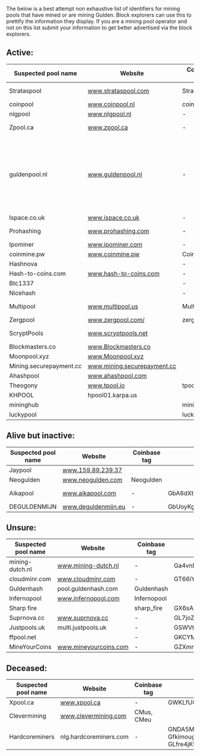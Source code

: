 The below is a best attempt non exhaustive list of identifiers for mining pools that have mined or are mining Gulden. Block explorers can use this to prettify the information they display.
If you are a mining pool operator and not on this list submit your information to get better advertised via the block explorers.

Active:
----

|Suspected pool name|Website|Coinbase tag|Addresses|Confirmation URL|Contact details|
|----|----|----|----|----|-----|
|Strataspool|www.strataspool.com|Strataspool|GM4U6yt8qN2J9oW73hAPYAWqtV3WCj79Hz, Gd6nHhdJJYQ26Bvj7FgcEqi5z2af6m3oKd, GfoH4AyUdQMWx7VUS2oFPvTdvq1nNarzZx|||
|coinpool|www.coinpool.nl|coinpool.nl||||
|nlgpool|www.nlgpool.nl|-|GawCYmSbj1p5VWaP7LqKPcdxUtBcKFp96G|www.nlgpool.nl/blocks/428||
|Zpool.ca|www.zpool.ca|-|GLoGJBsw2DXtLApZo7sG4w44WTocpZGTKQ, GQqCEDHiHbBaYmNPy49XuqWa66VgtrJ3eV|||
|guldenpool.nl|www.guldenpool.nl|-|GcpzphoLCjw9oYk8S2YNBYTQUrvBmXLBRSGcpzphoLCjw9oYk8S2YNBYTQUrvBmXLBRS, GLvKzdvd8KvHZsspM3R8zkCDvtg63QrV65, GM7yj7R8nB3HLPAzX7X4Fn9C3hCvCByVEG, GMVfyHTRhjajBuq5kCyanEtsC8NoTHTxoZ, GQScMGXzSm7tLvhiNQcYNiDSCcoRCBofdy, GZJ6jBNCdSWrtF9V2oDFt2UgcRnszXdkNF, GTRBWPqocPNNudbxgUuocN2yLuvXtSmNS6, GTumSsfv6dKUurP3va3adzWszRiUzJ6zkn, GdSra3MYCHdggWuXMvWnk3g63Lj3LRB3G7, GffxbedBp7WvyyeoytrweHhCPydryjgtXe, GX1epLF5rGmAX6asK2zerXc9jBzLrMTadp, GWaXs9uhp5zzNUbmdX35WHMimt4VJQTSMi, GaEnvhs37rGBan6zNg5Wot77J9TX6H2m1k, GJhuM5gfAqsM6qJrxHCs3RUNHpTLmrJ2QJ|||
|Ispace.co.uk|www.ispace.co.uk|-|GcyPVRVQxC2qtCS8Nr8PERjHQgiBoNpwDC|||
|Prohashing|www.prohashing.com|-|GfzEEgfvoE8s84ccSGqGnAUdNmYmCs1TTA, GLqaqmbiPT89S4py9tsBizweBU3etiW4Rr, GHw5BhnXzmS3j3HE5dQU6nqgFLKdemJAzo|||
|Ipominer|www.ipominer.com|-||||
|coinmine.pw|www.coinmine.pw|CoinMinePW||||
|Hashnova||-|GLc6MjJaFGkBFdVAAHRoNQAsmxkotK2teB|||
|Hash-to-coins.com|www.hash-to-coins.com|-|GaC1mBCzC8kHSHkZK3QdKTfJxWRMSNCP2X|||
|Btc1337||-|GUNsn8xrwrjT4cDHUjMWbV9BV7QRriFyvR|||
|Nicehash||-|GRCcdLrHKLRGGWDZ4LeJjvqfqqVwCkynbb|||
|Multipool|www.multipool.us|Multipool.us|GQSJwbzciexTbUNxgJDQ3zS2DtzGma6sQ4, GU7KDqa2ASeErn25jNrFNQ9FGUdR4SB12h, GL9MJJzLByGQAybPkPEXiK75ZoY1ysDy5Y|||
|Zergpool|www.zergpool.com/|zerg|GYFKKSwU2VL1NHQ98rkgoPur4v4pRACz9K|||
|ScryptPools|www.scryptpools.net||GTPp5vjVwG5KnpnmwttQjCQZ2AVqjNYXz5|https://www.scryptpools.net/nlg/public/index.php?page=statistics&action=round&height=746267|https://discord.gg/24EksCN|
|Blockmasters.co|www.Blockmasters.co||Gc5oUPU2UFAC6AczsGwzuPMY37g24Nx9QR|||
|Moonpool.xyz|www.Moonpool.xyz||GfpAe6DVWRYjnZYzNXyqqztSwfmdXkXXY6|||
|Mining.securepayment.cc|www.mining.securepayment.cc||GHs6q2w9khZF4aM1pzMRqQi4yooFDHqc3D|||
|Ahashpool|www.ahashpool.com||GWw4cZoCRy4jsRujCvuRMiaQr1FbLGg4aF|||
|Theogony|www.tpool.io|tpool.io|GgdMXU14f4v5JqEs4V5h6eNsiRh6XppWps|http://tpool.io/pool/nlg/blocks||
|KHPOOL|hpool01.karpa.us|||nazkov@gmail.com|
|mininghub||mininghub|GYLqFZZ3tHThPDzuRF2oir78PW97h39178||
|luckypool||luckypool|GRH1SKLneAzwYn7yXdKBSuuAwwsmAz9JtQ||

Alive but inactive:
----

|Suspected pool name|Website|Coinbase tag|Addresses|Confirmation URL|Contact details|
|----|----|----|----|----|-----|
|Jaypool|www.159.89.239.37||||jaypool@pm.me|
|Neogulden|www.neogulden.com|Neogulden||||
|Aikapool|www.aikapool.com|-|GbA6dXtFZjexUrEeKpEF95Ke92UhqUSrmL|https://www.aikapool.com/nlg/index.php?page=statistics&action=blocks||
|DEGULDENMIJN|www.deguldenmijn.eu|-|GbUoyKgsCVJejTfjX5c2EnSeJw31Bui1eZ|||

Unsure:
----

|Suspected pool name|Website|Coinbase tag|Addresses|Confirmation URL|Contact details|
|----|----|----|----|----|-----|
|mining-dutch.nl|www.mining-dutch.nl|-|Ga4vnMZj3Drjh7rPknCokmkBrBsELcZF4k|||
|cloudminr.com|www.cloudminr.com|-|GT66iYRqaTm5tQLuAMHwbzcbGt5APpA671|||
|Guldenhash|pool.guldenhash.com|Guldenhash||||
|Infernopool|www.infernopool.com|Infernopool||||
|Sharp fire||sharp_fire|GX6sAN5h1HT5AezmtsekB8PDoe29DckiXg|||
|Suprnova.cc|www.suprnova.cc|-|GL7joZU8hKcLL3kFfH6nK1dw8avLk4vzbj|||
|Justpools.uk|multi.justpools.uk|-|GSWVtjLHvymiJg6UXzgFupH5seUCXeeCeD|||
|ffpool.net||-|GKCYMGMYEneWhYVfvXzPb1SEzxCsCnvwSY|||
|MineYourCoins|www.mineyourcoins.com|-|GZXmmWUk46SNKMuydCXnhxVkpgjWupYNyu|||

Deceased:
----

|Suspected pool name|Website|Coinbase tag|Addresses|Confirmation URL|Contact details|
|----|----|----|----|----|-----|
|Xpool.ca|www.xpool.ca|-|GWKLfUQT4V8rKXVrPxSG3KxJNoTgYx511D|||
|Clevermining|www.clevermining.com|CMus, CMeu||||
|Hardcoreminers|nlg.hardcoreminers.com|-|GNDA5MZWcm4AjLtNuEmYpgH8qsxo4vrnY8, GfkimougwyiudBNVrV3ZSqt79yRpXaAMyi, GLfre4jKfLTQx414jwgFsMoMsYU3VAL4ci|||
